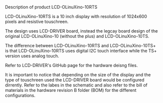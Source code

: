 Description of product LCD-OLinuXino-10RTS

LCD-OLinuXino-10RTS is a 10 inch display
with resolution of 1024x600 pixels and resistive touschreen.

The design uses LCD-DRIVER board, instead the legcay board design of the original 
LCD-OLinuXino-10 (without the plus) and LCD-OLinuXino-10TS.

The difference between LCD-OLinuXino-10RTS and LCD-OLinuXino-10TS+ is that LCD-OLinuXino-10RTS
uses digital I2C touch interface while the TS+ version uses analog touch.

Refer to LCD-DRIVER's GitHub page for the hardware deisng files.

It is important to notice that depending on the size of the display and the type of touschreen 
used the LCD-DRIVER board would be configured dirrently. Refer to the labes in the schematic 
and also refer to the bill of materials in the hardware revision B folder (BOM) for the 
different configurations.